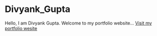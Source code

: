 # Divyank_Gupta
Hello, I am Divyank Gupta. Welcome to my portfolio website...
[Visit my portfolio wesite](https://divyank-gupta.onrender.com/)
